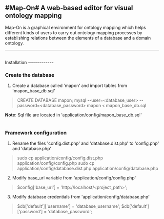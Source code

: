 #Map-On# 
**A web-based editor for visual ontology mapping**
---------------------------------------------------
Map-On is a graphical environment for ontology mapping which helps different kinds of users to carry out ontology mapping processes by establishing relations between the elements of a database and a domain ontology.

----------
<br/>
Installation
-------------

### Create the database
1. Create a database called 'mapon' and import tables from 'mapon_base_db.sql'

> CREATE DATABASE mapon;
> mysql --user=<database_user> --password=<database_password> mapon < mapon_base_db.sql

**Note:** Sql file are located in 'application/config/mapon_base_db.sql'
<br/><br/>
### Framework configuration
1. Rename the files 'config.dist.php' and 'database.dist.php' to 'config.php' and 'database.php'
> sudo cp application/config/config.dist.php application/config/config.php 
> sudo cp application/config/database.dist.php application/config/database.php 

2. Modify base_url variable from 'application/config/config.php'
> $config['base_url'] = 'http://localhost/<project_path>';

3. Modify database credentials from 'application/config/database.php'
> $db['default']['username'] = 'database_username';
> $db['default']['password'] = 'database_password';
